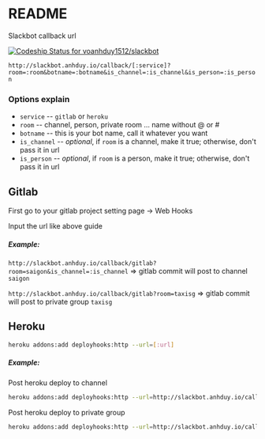 # README


Slackbot callback url

[ ![Codeship Status for voanhduy1512/slackbot](https://www.codeship.io/projects/2b7161c0-ee67-0131-798f-128c297ad841/status)](https://www.codeship.io/projects/26841)

`http://slackbot.anhduy.io/callback/[:service]?room=:room&botname=:botname&is_channel=:is_channel&is_person=:is_person`

### Options explain

* `service` --  `gitlab` or `heroku`
* `room` --  channel, person, private room ... name without @ or #
* `botname` -- this is your bot name, call it whatever you want
* `is_channel` -- *optional*, if `room` is a channel, make it true; otherwise, don't pass it in url
* `is_person` -- *optional*, if `room` is a person, make it true; otherwise, don't pass it in url

## Gitlab

First go to your gitlab project setting page -> Web Hooks

Input the url like above guide

##### Example:

`http://slackbot.anhduy.io/callback/gitlab?room=saigon&is_channel=:is_channel` => gitlab commit will post to channel `saigon`

`http://slackbot.anhduy.io/callback/gitlab?room=taxisg` => gitlab commit will post to private group `taxisg`


## Heroku

```bash
heroku addons:add deployhooks:http --url=[:url]
```

##### Example:

Post heroku deploy to channel
```bash
heroku addons:add deployhooks:http --url=http://slackbot.anhduy.io/callback/heroku?room=saigon&is_channel=true
```

Post heroku deploy to private group
```bash
heroku addons:add deployhooks:http --url=http://slackbot.anhduy.io/callback/heroku?room=taxisg
```
